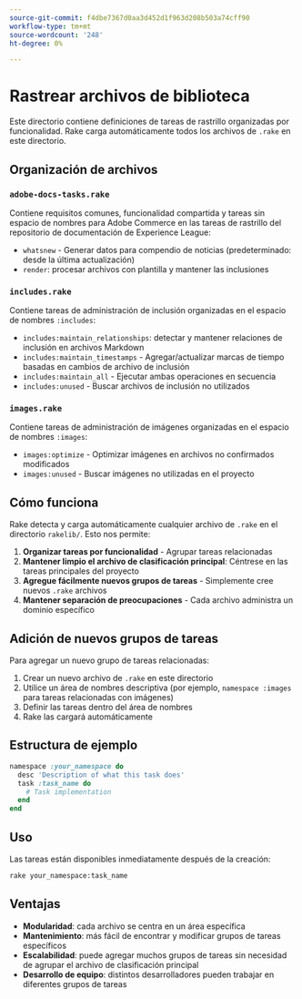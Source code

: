 ```yaml
---
source-git-commit: f4dbe7367d0aa3d452d1f963d208b503a74cff90
workflow-type: tm+mt
source-wordcount: '248'
ht-degree: 0%

---
```

# Rastrear archivos de biblioteca

Este directorio contiene definiciones de tareas de rastrillo organizadas por funcionalidad. Rake carga automáticamente todos los archivos de `.rake` en este directorio.

## Organización de archivos

### `adobe-docs-tasks.rake`

Contiene requisitos comunes, funcionalidad compartida y tareas sin espacio de nombres para Adobe Commerce en las tareas de rastrillo del repositorio de documentación de Experience League:

- `whatsnew` - Generar datos para compendio de noticias (predeterminado: desde la última actualización)
- `render`: procesar archivos con plantilla y mantener las inclusiones

### `includes.rake`

Contiene tareas de administración de inclusión organizadas en el espacio de nombres `:includes`:

- `includes:maintain_relationships`: detectar y mantener relaciones de inclusión en archivos Markdown
- `includes:maintain_timestamps` - Agregar/actualizar marcas de tiempo basadas en cambios de archivo de inclusión
- `includes:maintain_all` - Ejecutar ambas operaciones en secuencia
- `includes:unused` - Buscar archivos de inclusión no utilizados

### `images.rake`

Contiene tareas de administración de imágenes organizadas en el espacio de nombres `:images`:

- `images:optimize` - Optimizar imágenes en archivos no confirmados modificados
- `images:unused` - Buscar imágenes no utilizadas en el proyecto

## Cómo funciona

Rake detecta y carga automáticamente cualquier archivo de `.rake` en el directorio `rakelib/`. Esto nos permite:

1. **Organizar tareas por funcionalidad** - Agrupar tareas relacionadas
2. **Mantener limpio el archivo de clasificación principal**: Céntrese en las tareas principales del proyecto
3. **Agregue fácilmente nuevos grupos de tareas** - Simplemente cree nuevos `.rake` archivos
4. **Mantener separación de preocupaciones** - Cada archivo administra un dominio específico

## Adición de nuevos grupos de tareas

Para agregar un nuevo grupo de tareas relacionadas:

1. Crear un nuevo archivo de `.rake` en este directorio
2. Utilice un área de nombres descriptiva (por ejemplo, `namespace :images` para tareas relacionadas con imágenes)
3. Definir las tareas dentro del área de nombres
4. Rake las cargará automáticamente

## Estructura de ejemplo

```ruby
namespace :your_namespace do
  desc 'Description of what this task does'
  task :task_name do
    # Task implementation
  end
end
```

## Uso

Las tareas están disponibles inmediatamente después de la creación:

```bash
rake your_namespace:task_name
```

## Ventajas

- **Modularidad**: cada archivo se centra en un área específica
- **Mantenimiento**: más fácil de encontrar y modificar grupos de tareas específicos
- **Escalabilidad**: puede agregar muchos grupos de tareas sin necesidad de agrupar el archivo de clasificación principal
- **Desarrollo de equipo**: distintos desarrolladores pueden trabajar en diferentes grupos de tareas

